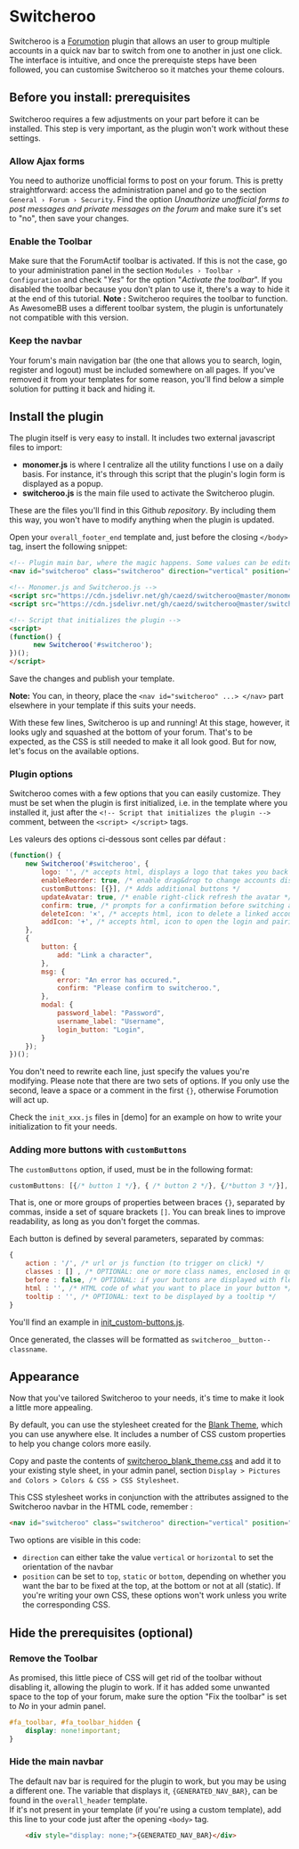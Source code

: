 # Switcheroo

Switcheroo is a [Forumotion](https://www.forumotion.com/) plugin that allows an user to group multiple accounts in a quick nav bar to switch from one to another in just one click. The interface is intuitive, and once the prerequiste steps have been followed, you can customise Switcheroo so it matches your theme colours. 

## Before you install: prerequisites

Switcheroo requires a few adjustments on your part before it can be installed. This step is very important, as the plugin won't work without these settings.

### Allow Ajax forms
You need to authorize unofficial forms to post on your forum. This is pretty straightforward: access the administration panel and go to the section `General › Forum › Security`. 
Find the option _Unauthorize unofficial forms to post messages and private messages on the forum_ and make sure it's set to "no", then save your changes.


### Enable the Toolbar
Make sure that the ForumActif toolbar is activated. If this is not the case, go to your administration panel in the section `Modules › Toolbar › Configuration` and check "*Yes*" for the option "*Activate the toolbar*". 
If you disabled the toolbar because you don't plan to use it, there's a way to hide it at the end of this tutorial.
**Note :** Switcheroo requires the toolbar to function. As AwesomeBB uses a different toolbar system, the plugin is unfortunately not compatible with this version.

### Keep the navbar
Your forum's main navigation bar (the one that allows you to search, login, register and logout) must be included somewhere on all pages. If you've removed it from your templates for some reason, you'll find below a simple solution for putting it back and hiding it.

## Install the plugin
The plugin itself is very easy to install. It includes two external javascript files to import:
- **monomer.js** is where I centralize all the utility functions I use on a daily basis. For instance, it's through this script that the plugin's login form is displayed as a popup.
- **switcheroo.js** is the main file used to activate the Switcheroo plugin.
  
These are the files you'll find in this Github *repository*. By including them this way, you won't have to modify anything when the plugin is updated.

Open your `overall_footer_end` template and, just before the closing `</body>` tag, insert the following snippet:

```html
<!-- Plugin main bar, where the magic happens. Some values can be edited. -->
<nav id="switcheroo" class="switcheroo" direction="vertical" position="top"></nav>

<!-- Monomer.js and Switcheroo.js -->
<script src="https://cdn.jsdelivr.net/gh/caezd/switcheroo@master/monomer.js"></script>
<script src="https://cdn.jsdelivr.net/gh/caezd/switcheroo@master/switcheroo.js"></script>

<!-- Script that initializes the plugin -->
<script>
(function() {
      new Switcheroo('#switcheroo');
})();
</script>
```
Save the changes and publish your template.

**Note:** You can, in theory, place the `<nav id="switcheroo" ...> </nav>` part elsewhere in your template if this suits your needs.

With these few lines, Switcheroo is up and running! At this stage, however, it looks ugly and squashed at the bottom of your forum. That's to be expected, as the CSS is still needed to make it all look good. But for now, let's focus on the available options.

### Plugin options

Switcheroo comes with a few options that you can easily customize. They must be set when the plugin is first initialized, i.e. in the template where you installed it, just after the `<!-- Script that initializes the plugin -->` comment, between the `<script> </script>` tags.

Les valeurs des options ci-dessous sont celles par défaut :
```js
(function() {
    new Switcheroo('#switcheroo', {
        logo: '', /* accepts html, displays a logo that takes you back to the forum home page */
        enableReorder: true, /* enable drag&drop to change accounts display order */
        customButtons: [{}], /* Adds additional buttons */
        updateAvatar: true, /* enable right-click refresh the avatar */
        confirm: true, /* prompts for a confirmation before switching accounts */
        deleteIcon: '×', /* accepts html, icon to delete a linked account */
        addIcon: '+', /* accepts html, icon to open the login and pairing form */
    },
    {
        button: {
            add: "Link a character",
        },
        msg: {
            error: "An error has occured.",
            confirm: "Please confirm to switcheroo.",
        },
        modal: {
            password_label: "Password",
            username_label: "Username",
            login_button: "Login",
        }
    });
})();
```

You don't need to rewrite each line, just specify the values you're modifying. Please note that there are two sets of options. If you only use the second, leave a space or a comment in the first `{}`, otherwise Forumotion will act up. 

Check the `init_xxx.js` files in [demo] for an example on how to write your initialization to fit your needs.

### Adding more buttons with `customButtons`
The `customButtons` option, if used, must be in the following format:
```js
customButtons: [{/* button 1 */}, { /* button 2 */}, {/*button 3 */}],
```
That is, one or more groups of properties between braces `{}`, separated by commas, inside a set of square brackets `[]`. You can break lines to improve readability, as long as you don't forget the commas. 

Each button is defined by several parameters, separated by commas:
```js
{
    action : '/', /* url or js function (to trigger on click) */
    classes : [] , /* OPTIONAL: one or more class names, enclosed in quotation marks and separated by commas */
    before : false, /* OPTIONAL: if your buttons are displayed with flex, will place the button before the switcheroo avatars. */
    html : '', /* HTML code of what you want to place in your button */
    tooltip : '', /* OPTIONAL: text to be displayed by a tooltip */
}
```
You'll find an example in [init_custom-buttons.js](demo/init_custom-buttons.js).

Once generated, the classes will be formatted as `switcheroo__button--classname`.

## Appearance
Now that you've tailored Switcheroo to your needs, it's time to make it look a little more appealing.

By default, you can use the stylesheet created for the [Blank Theme](https://blank-theme.com/), which you can use anywhere else. It includes a number of CSS custom properties to help you change colors more easily. 

Copy and paste the contents of [switcheroo_blank_theme.css](css/switcheroo_blank_theme.css) and add it to your existing style sheet, in your admin panel, section `Display > Pictures and Colors > Colors & CSS > CSS Stylesheet`.

This CSS stylesheet works in conjunction with the attributes assigned to the Switcheroo navbar in the HTML code, remember :

```html
<nav id="switcheroo" class="switcheroo" direction="vertical" position="top"></nav>
```
Two options are visible in this code:
- `direction` can either take the value `vertical` or `horizontal` to set the orientation of the navbar
- `position` can be set to `top`, `static` or `bottom`, depending on whether you want the bar to be fixed at the top, at the bottom or not at all (static).
If you're writing your own CSS, these options won't work unless you write the corresponding CSS.

## Hide the prerequisites (optional)

### Remove the Toolbar
As promised, this little piece of CSS will get rid of the toolbar without disabling it, allowing the plugin to work. If it has added some unwanted space to the top of your forum, make sure the option "Fix the toolbar" is set to _No_ in your admin panel.
```css
#fa_toolbar, #fa_toolbar_hidden {
    display: none!important;
}
```

### Hide the main navbar
The default nav bar is required for the plugin to work, but you may be using a different one. The variable that displays it, `{GENERATED_NAV_BAR}`, can be found in the `overall_header` template.  
If it's not present in your template (if you're using a custom template), add this line to your code just after the opening `<body>` tag.
```html
    <div style="display: none;">{GENERATED_NAV_BAR}</div>
```